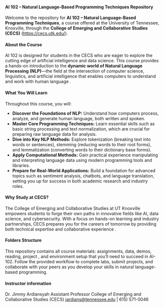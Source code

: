 #### AI 102 – Natural Language-Based Programming Techniques Repository

Welcome to the repository for **AI 102 – Natural Language-Based Programming Techniques**, a course offered at the University of Tennessee, Knoxville, through the **College of Emerging and Collaborative Studies (CECS)** (https://cecs.utk.edu/).

#### About the Course

AI 102 is designed for students in the CECS who are eager to explore the cutting edge of artificial intelligence and data science. This course provides a hands-on introduction to the **dynamic world of Natural Language Processing (NLP)**—the field at the intersection of computer science, linguistics, and artificial intelligence that enables computers to understand and work with human language .

#### What You Will Learn

Throughout this course, you will:

- **Discover the Foundations of NLP:** Understand how computers process, analyze, and generate human language, both written and spoken.
- **Master Core Programming Techniques:** Learn essential skills such as basic string processing and text normalization, which are crucial for preparing raw language data for analysis.
- **Dive into Key NLP Methods:** Explore tokenization (breaking text into words or sentences), stemming (reducing words to their root forms), and lemmatization (converting words to their dictionary base forms).
- **Apply Computational Methods:** Gain practical experience manipulating and interpreting language data using modern programming tools and libraries.
- **Prepare for Real-World Applications:** Build a foundation for advanced topics such as sentiment analysis, chatbots, and language translation, setting you up for success in both academic research and industry roles.

#### Why Study at CECS?

The College of Emerging and Collaborative Studies at UT Knoxville empowers students to forge their own paths in innovative fields like AI, data science, and cybersecurity. With a focus on hands-on learning and industry partnerships, CECS prepares you for the careers of tomorrow by providing both technical expertise and collaborative experience .

#### Folders Structure

This repository contains all course materials: assignments, data, demos, reading, project , and environment setup that you’ll need to succeed in AI-102. Follow the provided workflow to complete labs, submit projects, and collaborate with your peers as you develop your skills in natural language-based programming.

#### Instructor information 
Dr. Jimmy Ardiansyah
Assistant Professor
College of Emerging and Collaborative Studies (CECS)
jardians@tennessee.edu | 615) 571-0046


